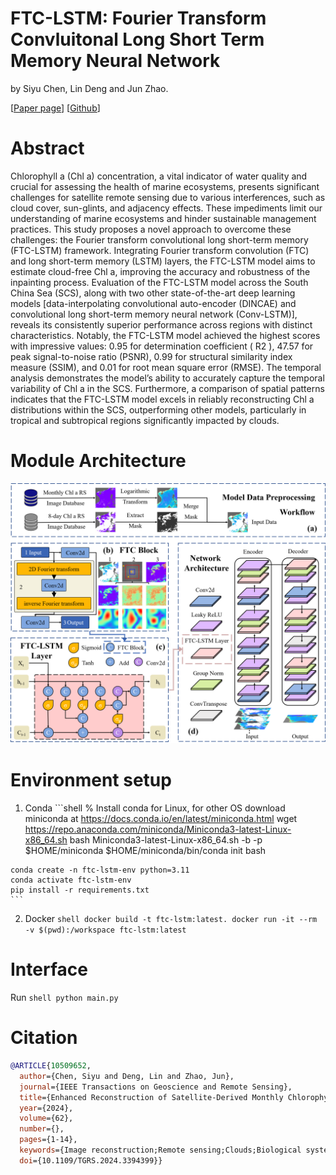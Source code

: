 # FTC-LSTM: Fourier Transform Convluitonal Long Short Term Memory Neural Network

by Siyu Chen, Lin Deng and Jun Zhao.

[[Paper page](https://ieeexplore.ieee.org/document/10509652)] [[Github](https://github.com/siyuChen540/inpainting_nn/edit/v2.0)]

# Abstract
Chlorophyll a (Chl a) concentration, a vital indicator of water quality and crucial for assessing the health of marine ecosystems, presents significant challenges for satellite remote sensing due to various interferences, such as cloud cover, sun-glints, and adjacency effects. These impediments limit our understanding of marine ecosystems and hinder sustainable management practices. This study proposes a novel approach to overcome these challenges: the Fourier transform convolutional long short-term memory (FTC-LSTM) framework. Integrating Fourier transform convolution (FTC) and long short-term memory (LSTM) layers, the FTC-LSTM model aims to estimate cloud-free Chl a, improving the accuracy and robustness of the inpainting process. Evaluation of the FTC-LSTM model across the South China Sea (SCS), along with two other state-of-the-art deep learning models [data-interpolating convolutional auto-encoder (DINCAE) and convolutional long short-term memory neural network (Conv-LSTM)], reveals its consistently superior performance across regions with distinct characteristics. Notably, the FTC-LSTM model achieved the highest scores with impressive values: 0.95 for determination coefficient ( R2 ), 47.57 for peak signal-to-noise ratio (PSNR), 0.99 for structural similarity index measure (SSIM), and 0.01 for root mean square error (RMSE). The temporal analysis demonstrates the model’s ability to accurately capture the temporal variability of Chl a in the SCS. Furthermore, a comparison of spatial patterns indicates that the FTC-LSTM model excels in reliably reconstructing Chl a distributions within the SCS, outperforming other models, particularly in tropical and subtropical regions significantly impacted by clouds.

# Module Architecture
<p align="center">
  <img src="https://github.com/siyuChen540/inpainting_nn/blob/v2.0/assert/dataprocess-block-layer-network2.png" />
</p>

# Environment setup
  1. Conda
    ```shell
    % Install conda for Linux, for other OS download miniconda at https://docs.conda.io/en/latest/miniconda.html
    wget https://repo.anaconda.com/miniconda/Miniconda3-latest-Linux-x86_64.sh
    bash Miniconda3-latest-Linux-x86_64.sh -b -p $HOME/miniconda
    $HOME/miniconda/bin/conda init bash

    conda create -n ftc-lstm-env python=3.11
    conda activate ftc-lstm-env
    pip install -r requirements.txt
    ```

  2. Docker
    ```shell
    docker build -t ftc-lstm:latest.
    docker run -it --rm -v $(pwd):/workspace ftc-lstm:latest
    ```

# Interface <a name="interface"></a>
  Run
    ```shell
    python main.py
    ```

# Citation
  ```BibTeX
  @ARTICLE{10509652,
    author={Chen, Siyu and Deng, Lin and Zhao, Jun},
    journal={IEEE Transactions on Geoscience and Remote Sensing}, 
    title={Enhanced Reconstruction of Satellite-Derived Monthly Chlorophyll a Concentration With Fourier Transform Convolutional-LSTM}, 
    year={2024},
    volume={62},
    number={},
    pages={1-14},
    keywords={Image reconstruction;Remote sensing;Clouds;Biological system modeling;Long short term memory;Data models;Convolution;Deep learning;Fourier transform convolutional long short-term memory (FTC-LSTM);gap-filling;remote sensing;South China Sea (SCS)},
    doi={10.1109/TGRS.2024.3394399}}
  ```